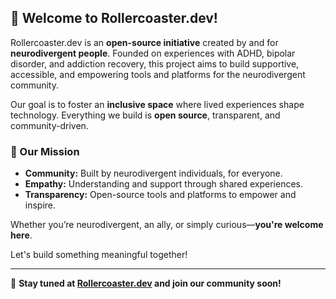 ## 🎢 Welcome to Rollercoaster.dev!

Rollercoaster.dev is an **open-source initiative** created by and for **neurodivergent people**. Founded on experiences with ADHD, bipolar disorder, and addiction recovery, this project aims to build supportive, accessible, and empowering tools and platforms for the neurodivergent community.

Our goal is to foster an **inclusive space** where lived experiences shape technology. Everything we build is **open source**, transparent, and community-driven.

### 🌟 Our Mission

- **Community:** Built by neurodivergent individuals, for everyone.
- **Empathy:** Understanding and support through shared experiences.
- **Transparency:** Open-source tools and platforms to empower and inspire.

Whether you’re neurodivergent, an ally, or simply curious—**you're welcome here**.

Let's build something meaningful together!

---

🔗 **Stay tuned at [Rollercoaster.dev](https://rollercoaster.dev) and join our community soon!**

